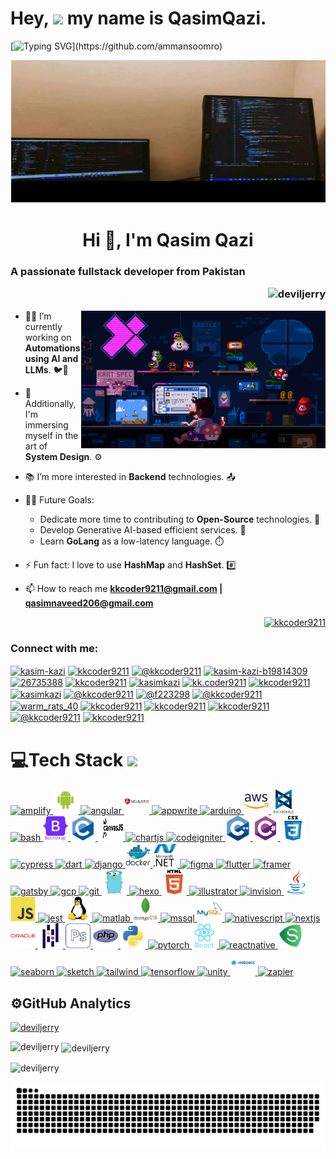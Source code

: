 Hey, ![](https://user-images.githubusercontent.com/18350557/176309783-0785949b-9127-417c-8b55-ab5a4333674e.gif) my name is QasimQazi.
=========================================================================================================================================

[![Typing SVG](https://readme-typing-svg.demolab.com?font=Fira+Code&duration=5000&pause=1000&color=9046FF&width=435&lines=Initializing+Class+HelloWorld().)](https://github.com/ammansoomro)


![image](https://github.com/deviljerry/deviljerry/blob/main/images/img.jpg)

<h1 align="center">Hi 👋, I'm Qasim Qazi</h1>
<h3 align="left">A passionate fullstack developer from Pakistan <p align="right"> <img src="https://komarev.com/ghpvc/?username=deviljerry&label=Profile%20views&color=0e75b6&style=flat" alt="deviljerry" /></p>
</h3>



<img align="right" alt="GIF" height="220px" src="https://github.com/deviljerry/deviljerry/blob/main/images/b.gif" />

- 👨‍💻 I’m currently working on **Automations using AI and LLMs**. 🐦🔧
- 🚀 Additionally, I'm immersing myself in the art of **System Design**. ⚙️
- 📚 I’m more interested in **Backend** technologies. 📤
- 💪🏼 Future Goals:
    - Dedicate more time to contributing to **Open-Source** technologies. 🌌
    - Develop Generative AI-based efficient services. 🤖
    - Learn **GoLang** as a low-latency language. ⏱️
- ⚡ Fun fact: I love to use **HashMap** and **HashSet**. #️⃣


- 📫 How to reach me **kkcoder9211@gmail.com | qasimnaveed206@gmail.com**


<p align="right"> <a href="https://twitter.com/kkcoder9211" target="blank"><img src="https://img.shields.io/twitter/follow/kkcoder9211?logo=twitter&style=for-the-badge" alt="kkcoder9211" /></a> </p>


<h3 align="left">Connect with me:</h3>
<p align="left">
<a href="https://codepen.io/kasim-kazi" target="blank"><img align="center" src="https://raw.githubusercontent.com/rahuldkjain/github-profile-readme-generator/master/src/images/icons/Social/codepen.svg" alt="kasim-kazi" height="30" width="40" /></a>
<a href="https://dev.to/kkcoder9211" target="blank"><img align="center" src="https://raw.githubusercontent.com/rahuldkjain/github-profile-readme-generator/master/src/images/icons/Social/devto.svg" alt="kkcoder9211" height="30" width="40" /></a>
<a href="https://twitter.com/@kkcoder9211" target="blank"><img align="center" src="https://raw.githubusercontent.com/rahuldkjain/github-profile-readme-generator/master/src/images/icons/Social/twitter.svg" alt="@kkcoder9211" height="30" width="40" /></a>
<a href="https://linkedin.com/in/kasim-kazi-b19814309" target="blank"><img align="center" src="https://raw.githubusercontent.com/rahuldkjain/github-profile-readme-generator/master/src/images/icons/Social/linked-in-alt.svg" alt="kasim-kazi-b19814309" height="30" width="40" /></a>
<a href="https://stackoverflow.com/users/26735388" target="blank"><img align="center" src="https://raw.githubusercontent.com/rahuldkjain/github-profile-readme-generator/master/src/images/icons/Social/stack-overflow.svg" alt="26735388" height="30" width="40" /></a>
<a href="https://codesandbox.com/kkcoder9211" target="blank"><img align="center" src="https://raw.githubusercontent.com/rahuldkjain/github-profile-readme-generator/master/src/images/icons/Social/codesandbox.svg" alt="kkcoder9211" height="30" width="40" /></a>
<a href="https://kaggle.com/kasimkazi" target="blank"><img align="center" src="https://raw.githubusercontent.com/rahuldkjain/github-profile-readme-generator/master/src/images/icons/Social/kaggle.svg" alt="kasimkazi" height="30" width="40" /></a>
<a href="https://instagram.com/kk.coder9211" target="blank"><img align="center" src="https://raw.githubusercontent.com/rahuldkjain/github-profile-readme-generator/master/src/images/icons/Social/instagram.svg" alt="kk.coder9211" height="30" width="40" /></a>
<a href="https://dribbble.com/kkcoder9211" target="blank"><img align="center" src="https://raw.githubusercontent.com/rahuldkjain/github-profile-readme-generator/master/src/images/icons/Social/dribbble.svg" alt="kkcoder9211" height="30" width="40" /></a>
<a href="https://www.behance.net/kasimkazi" target="blank"><img align="center" src="https://raw.githubusercontent.com/rahuldkjain/github-profile-readme-generator/master/src/images/icons/Social/behance.svg" alt="kasimkazi" height="30" width="40" /></a>
<a href="https://hashnode.com/@kkcoder9211" target="blank"><img align="center" src="https://raw.githubusercontent.com/rahuldkjain/github-profile-readme-generator/master/src/images/icons/Social/hashnode.svg" alt="@kkcoder9211" height="30" width="40" /></a>
<a href="https://medium.com/@f223298" target="blank"><img align="center" src="https://raw.githubusercontent.com/rahuldkjain/github-profile-readme-generator/master/src/images/icons/Social/medium.svg" alt="@f223298" height="30" width="40" /></a>
<a href="https://www.youtube.com/c/@kkcoder9211" target="blank"><img align="center" src="https://raw.githubusercontent.com/rahuldkjain/github-profile-readme-generator/master/src/images/icons/Social/youtube.svg" alt="@kkcoder9211" height="30" width="40" /></a>
<a href="https://www.codechef.com/users/warm_rats_40" target="blank"><img align="center" src="https://cdn.jsdelivr.net/npm/simple-icons@3.1.0/icons/codechef.svg" alt="warm_rats_40" height="30" width="40" /></a>
<a href="https://www.hackerrank.com/kkcoder9211" target="blank"><img align="center" src="https://raw.githubusercontent.com/rahuldkjain/github-profile-readme-generator/master/src/images/icons/Social/hackerrank.svg" alt="kkcoder9211" height="30" width="40" /></a>
<a href="https://codeforces.com/profile/kkcoder9211" target="blank"><img align="center" src="https://raw.githubusercontent.com/rahuldkjain/github-profile-readme-generator/master/src/images/icons/Social/codeforces.svg" alt="kkcoder9211" height="30" width="40" /></a>
<a href="https://www.leetcode.com/kkcoder9211" target="blank"><img align="center" src="https://raw.githubusercontent.com/rahuldkjain/github-profile-readme-generator/master/src/images/icons/Social/leet-code.svg" alt="kkcoder9211" height="30" width="40" /></a>
<a href="https://www.hackerearth.com/@kkcoder9211" target="blank"><img align="center" src="https://raw.githubusercontent.com/rahuldkjain/github-profile-readme-generator/master/src/images/icons/Social/hackerearth.svg" alt="@kkcoder9211" height="30" width="40" /></a>
<a href="https://www.topcoder.com/members/kkcoder9211" target="blank"><img align="center" src="https://raw.githubusercontent.com/rahuldkjain/github-profile-readme-generator/master/src/images/icons/Social/topcoder.svg" alt="kkcoder9211" height="30" width="40" /></a>
</p>

# 💻Tech Stack <img src = "https://media2.giphy.com/media/QssGEmpkyEOhBCb7e1/giphy.gif?cid=ecf05e47a0n3gi1bfqntqmob8g9aid1oyj2wr3ds3mg700bl&rid=giphy.gif" width = 32px> 

<p align="left"> <a href="https://aws.amazon.com/amplify/" target="_blank" rel="noreferrer"> <img src="https://docs.amplify.aws/assets/logo-dark.svg" alt="amplify" width="40" height="40"/> </a> <a href="https://developer.android.com" target="_blank" rel="noreferrer"> <img src="https://raw.githubusercontent.com/devicons/devicon/master/icons/android/android-original-wordmark.svg" alt="android" width="40" height="40"/> </a> <a href="https://angular.io" target="_blank" rel="noreferrer"> <img src="https://angular.io/assets/images/logos/angular/angular.svg" alt="angular" width="40" height="40"/> </a> <a href="https://angular.io" target="_blank" rel="noreferrer"> <img src="https://raw.githubusercontent.com/devicons/devicon/master/icons/angularjs/angularjs-original-wordmark.svg" alt="angularjs" width="40" height="40"/> </a> <a href="https://appwrite.io" target="_blank" rel="noreferrer"> <img src="https://www.vectorlogo.zone/logos/appwriteio/appwriteio-icon.svg" alt="appwrite" width="40" height="40"/> </a> <a href="https://www.arduino.cc/" target="_blank" rel="noreferrer"> <img src="https://cdn.worldvectorlogo.com/logos/arduino-1.svg" alt="arduino" width="40" height="40"/> </a> <a href="https://aws.amazon.com" target="_blank" rel="noreferrer"> <img src="https://raw.githubusercontent.com/devicons/devicon/master/icons/amazonwebservices/amazonwebservices-original-wordmark.svg" alt="aws" width="40" height="40"/> </a> <a href="https://backbonejs.org" target="_blank" rel="noreferrer"> <img src="https://raw.githubusercontent.com/devicons/devicon/master/icons/backbonejs/backbonejs-original-wordmark.svg" alt="backbonejs" width="40" height="40"/> </a> <a href="https://www.gnu.org/software/bash/" target="_blank" rel="noreferrer"> <img src="https://www.vectorlogo.zone/logos/gnu_bash/gnu_bash-icon.svg" alt="bash" width="40" height="40"/> </a> <a href="https://getbootstrap.com" target="_blank" rel="noreferrer"> <img src="https://raw.githubusercontent.com/devicons/devicon/master/icons/bootstrap/bootstrap-plain-wordmark.svg" alt="bootstrap" width="40" height="40"/> </a> <a href="https://www.cprogramming.com/" target="_blank" rel="noreferrer"> <img src="https://raw.githubusercontent.com/devicons/devicon/master/icons/c/c-original.svg" alt="c" width="40" height="40"/> </a> <a href="https://canvasjs.com" target="_blank" rel="noreferrer"> <img src="https://raw.githubusercontent.com/Hardik0307/Hardik0307/master/assets/canvasjs-charts.svg" alt="canvasjs" width="40" height="40"/> </a> <a href="https://www.chartjs.org" target="_blank" rel="noreferrer"> <img src="https://www.chartjs.org/media/logo-title.svg" alt="chartjs" width="40" height="40"/> </a> <a href="https://codeigniter.com" target="_blank" rel="noreferrer"> <img src="https://cdn.worldvectorlogo.com/logos/codeigniter.svg" alt="codeigniter" width="40" height="40"/> </a> <a href="https://www.w3schools.com/cpp/" target="_blank" rel="noreferrer"> <img src="https://raw.githubusercontent.com/devicons/devicon/master/icons/cplusplus/cplusplus-original.svg" alt="cplusplus" width="40" height="40"/> </a> <a href="https://www.w3schools.com/cs/" target="_blank" rel="noreferrer"> <img src="https://raw.githubusercontent.com/devicons/devicon/master/icons/csharp/csharp-original.svg" alt="csharp" width="40" height="40"/> </a> <a href="https://www.w3schools.com/css/" target="_blank" rel="noreferrer"> <img src="https://raw.githubusercontent.com/devicons/devicon/master/icons/css3/css3-original-wordmark.svg" alt="css3" width="40" height="40"/> </a> <a href="https://www.cypress.io" target="_blank" rel="noreferrer"> <img src="https://raw.githubusercontent.com/simple-icons/simple-icons/6e46ec1fc23b60c8fd0d2f2ff46db82e16dbd75f/icons/cypress.svg" alt="cypress" width="40" height="40"/> </a> <a href="https://dart.dev" target="_blank" rel="noreferrer"> <img src="https://www.vectorlogo.zone/logos/dartlang/dartlang-icon.svg" alt="dart" width="40" height="40"/> </a> <a href="https://www.djangoproject.com/" target="_blank" rel="noreferrer"> <img src="https://cdn.worldvectorlogo.com/logos/django.svg" alt="django" width="40" height="40"/> </a> <a href="https://www.docker.com/" target="_blank" rel="noreferrer"> <img src="https://raw.githubusercontent.com/devicons/devicon/master/icons/docker/docker-original-wordmark.svg" alt="docker" width="40" height="40"/> </a> <a href="https://dotnet.microsoft.com/" target="_blank" rel="noreferrer"> <img src="https://raw.githubusercontent.com/devicons/devicon/master/icons/dot-net/dot-net-original-wordmark.svg" alt="dotnet" width="40" height="40"/> </a> <a href="https://www.figma.com/" target="_blank" rel="noreferrer"> <img src="https://www.vectorlogo.zone/logos/figma/figma-icon.svg" alt="figma" width="40" height="40"/> </a> <a href="https://flutter.dev" target="_blank" rel="noreferrer"> <img src="https://www.vectorlogo.zone/logos/flutterio/flutterio-icon.svg" alt="flutter" width="40" height="40"/> </a> <a href="https://www.framer.com/" target="_blank" rel="noreferrer"> <img src="https://www.vectorlogo.zone/logos/framer/framer-icon.svg" alt="framer" width="40" height="40"/> </a> <a href="https://www.gatsbyjs.com/" target="_blank" rel="noreferrer"> <img src="https://www.vectorlogo.zone/logos/gatsbyjs/gatsbyjs-icon.svg" alt="gatsby" width="40" height="40"/> </a> <a href="https://cloud.google.com" target="_blank" rel="noreferrer"> <img src="https://www.vectorlogo.zone/logos/google_cloud/google_cloud-icon.svg" alt="gcp" width="40" height="40"/> </a> <a href="https://git-scm.com/" target="_blank" rel="noreferrer"> <img src="https://www.vectorlogo.zone/logos/git-scm/git-scm-icon.svg" alt="git" width="40" height="40"/> </a> <a href="https://golang.org" target="_blank" rel="noreferrer"> <img src="https://raw.githubusercontent.com/devicons/devicon/master/icons/go/go-original.svg" alt="go" width="40" height="40"/> </a> <a href="hexo.io/" target="_blank" rel="noreferrer"> <img src="https://www.vectorlogo.zone/logos/hexoio/hexoio-icon.svg" alt="hexo" width="40" height="40"/> </a> <a href="https://www.w3.org/html/" target="_blank" rel="noreferrer"> <img src="https://raw.githubusercontent.com/devicons/devicon/master/icons/html5/html5-original-wordmark.svg" alt="html5" width="40" height="40"/> </a> <a href="https://www.adobe.com/in/products/illustrator.html" target="_blank" rel="noreferrer"> <img src="https://www.vectorlogo.zone/logos/adobe_illustrator/adobe_illustrator-icon.svg" alt="illustrator" width="40" height="40"/> </a> <a href="https://www.invisionapp.com/" target="_blank" rel="noreferrer"> <img src="https://www.vectorlogo.zone/logos/invisionapp/invisionapp-icon.svg" alt="invision" width="40" height="40"/> </a> <a href="https://www.java.com" target="_blank" rel="noreferrer"> <img src="https://raw.githubusercontent.com/devicons/devicon/master/icons/java/java-original.svg" alt="java" width="40" height="40"/> </a> <a href="https://developer.mozilla.org/en-US/docs/Web/JavaScript" target="_blank" rel="noreferrer"> <img src="https://raw.githubusercontent.com/devicons/devicon/master/icons/javascript/javascript-original.svg" alt="javascript" width="40" height="40"/> </a> <a href="https://jestjs.io" target="_blank" rel="noreferrer"> <img src="https://www.vectorlogo.zone/logos/jestjsio/jestjsio-icon.svg" alt="jest" width="40" height="40"/> </a> <a href="https://www.linux.org/" target="_blank" rel="noreferrer"> <img src="https://raw.githubusercontent.com/devicons/devicon/master/icons/linux/linux-original.svg" alt="linux" width="40" height="40"/> </a> <a href="https://www.mathworks.com/" target="_blank" rel="noreferrer"> <img src="https://upload.wikimedia.org/wikipedia/commons/2/21/Matlab_Logo.png" alt="matlab" width="40" height="40"/> </a> <a href="https://www.mongodb.com/" target="_blank" rel="noreferrer"> <img src="https://raw.githubusercontent.com/devicons/devicon/master/icons/mongodb/mongodb-original-wordmark.svg" alt="mongodb" width="40" height="40"/> </a> <a href="https://www.microsoft.com/en-us/sql-server" target="_blank" rel="noreferrer"> <img src="https://www.svgrepo.com/show/303229/microsoft-sql-server-logo.svg" alt="mssql" width="40" height="40"/> </a> <a href="https://www.mysql.com/" target="_blank" rel="noreferrer"> <img src="https://raw.githubusercontent.com/devicons/devicon/master/icons/mysql/mysql-original-wordmark.svg" alt="mysql" width="40" height="40"/> </a> <a href="https://nativescript.org/" target="_blank" rel="noreferrer"> <img src="https://raw.githubusercontent.com/detain/svg-logos/780f25886640cef088af994181646db2f6b1a3f8/svg/nativescript.svg" alt="nativescript" width="40" height="40"/> </a> <a href="https://nextjs.org/" target="_blank" rel="noreferrer"> <img src="https://cdn.worldvectorlogo.com/logos/nextjs-2.svg" alt="nextjs" width="40" height="40"/> </a> <a href="https://www.oracle.com/" target="_blank" rel="noreferrer"> <img src="https://raw.githubusercontent.com/devicons/devicon/master/icons/oracle/oracle-original.svg" alt="oracle" width="40" height="40"/> </a> <a href="https://pandas.pydata.org/" target="_blank" rel="noreferrer"> <img src="https://raw.githubusercontent.com/devicons/devicon/2ae2a900d2f041da66e950e4d48052658d850630/icons/pandas/pandas-original.svg" alt="pandas" width="40" height="40"/> </a> <a href="https://www.photoshop.com/en" target="_blank" rel="noreferrer"> <img src="https://raw.githubusercontent.com/devicons/devicon/master/icons/photoshop/photoshop-line.svg" alt="photoshop" width="40" height="40"/> </a> <a href="https://www.php.net" target="_blank" rel="noreferrer"> <img src="https://raw.githubusercontent.com/devicons/devicon/master/icons/php/php-original.svg" alt="php" width="40" height="40"/> </a> <a href="https://www.python.org" target="_blank" rel="noreferrer"> <img src="https://raw.githubusercontent.com/devicons/devicon/master/icons/python/python-original.svg" alt="python" width="40" height="40"/> </a> <a href="https://pytorch.org/" target="_blank" rel="noreferrer"> <img src="https://www.vectorlogo.zone/logos/pytorch/pytorch-icon.svg" alt="pytorch" width="40" height="40"/> </a> <a href="https://reactjs.org/" target="_blank" rel="noreferrer"> <img src="https://raw.githubusercontent.com/devicons/devicon/master/icons/react/react-original-wordmark.svg" alt="react" width="40" height="40"/> </a> <a href="https://reactnative.dev/" target="_blank" rel="noreferrer"> <img src="https://reactnative.dev/img/header_logo.svg" alt="reactnative" width="40" height="40"/> </a> <a href="https://scully.io/" target="_blank" rel="noreferrer"> <img src="https://raw.githubusercontent.com/scullyio/scully/main/assets/logos/SVG/scullyio-icon.svg" alt="scully" width="40" height="40"/> </a> <a href="https://seaborn.pydata.org/" target="_blank" rel="noreferrer"> <img src="https://seaborn.pydata.org/_images/logo-mark-lightbg.svg" alt="seaborn" width="40" height="40"/> </a> <a href="https://www.sketch.com/" target="_blank" rel="noreferrer"> <img src="https://www.vectorlogo.zone/logos/sketchapp/sketchapp-icon.svg" alt="sketch" width="40" height="40"/> </a> <a href="https://tailwindcss.com/" target="_blank" rel="noreferrer"> <img src="https://www.vectorlogo.zone/logos/tailwindcss/tailwindcss-icon.svg" alt="tailwind" width="40" height="40"/> </a> <a href="https://www.tensorflow.org" target="_blank" rel="noreferrer"> <img src="https://www.vectorlogo.zone/logos/tensorflow/tensorflow-icon.svg" alt="tensorflow" width="40" height="40"/> </a> <a href="https://unity.com/" target="_blank" rel="noreferrer"> <img src="https://www.vectorlogo.zone/logos/unity3d/unity3d-icon.svg" alt="unity" width="40" height="40"/> </a> <a href="https://webpack.js.org" target="_blank" rel="noreferrer"> <img src="https://raw.githubusercontent.com/devicons/devicon/d00d0969292a6569d45b06d3f350f463a0107b0d/icons/webpack/webpack-original-wordmark.svg" alt="webpack" width="40" height="40"/> </a> <a href="https://zapier.com" target="_blank" rel="noreferrer"> <img src="https://www.vectorlogo.zone/logos/zapier/zapier-icon.svg" alt="zapier" width="40" height="40"/> </a> </p>


## ⚙️GitHub Analytics

<p align="left"> <a href="https://github.com/ryo-ma/github-profile-trophy"><img src="https://github-profile-trophy.vercel.app/?username=deviljerry" alt="deviljerry" /></a> </p>



<p><img align="left" src="https://github-readme-stats.vercel.app/api/top-langs?username=deviljerry&show_icons=true&locale=en&layout=compact" alt="deviljerry" /></p>

<p>&nbsp;<img align="center" src="https://github-readme-stats.vercel.app/api?username=deviljerry&show_icons=true&locale=en" alt="deviljerry" /></p>

<p><img align="center" src="https://github-readme-streak-stats.herokuapp.com/?user=deviljerry&" alt="deviljerry" /></p>




<picture>
  <source media="(prefers-color-scheme: dark)" srcset="https://raw.githubusercontent.com/platane/platane/output/github-contribution-grid-snake-dark.svg">
  <source media="(prefers-color-scheme: light)" srcset="https://raw.githubusercontent.com/platane/platane/output/github-contribution-grid-snake.svg">
  <img alt="github contribution grid snake animation" src="https://raw.githubusercontent.com/platane/platane/output/github-contribution-grid-snake.svg">
</picture>


